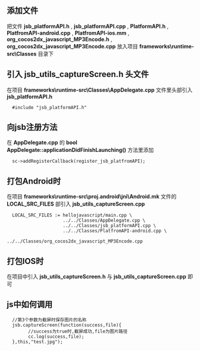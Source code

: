 添加文件
---
把文件  **jsb_platformAPI.h** , **jsb_platformAPI.cpp** , **PlatformAPI.h** , **PlatfromAPI-android.cpp** , **PlatfromAPI-ios.mm** , **org_cocos2dx_javascript_MP3Encode.h** , **org_cocos2dx_javascript_MP3Encode.cpp** 放入项目 **frameworks\runtime-src\Classes** 目录下

引入 **jsb_utils_captureScreen.h** 头文件
---
在项目 **frameworks\runtime-src\Classes\AppDelegate.cpp** 文件里头部引入 **jsb_platformAPI.h**

      #include "jsb_platformAPI.h"

向jsb注册方法
---
在 **AppDelegate.cpp** 的 **bool AppDelegate::applicationDidFinishLaunching()** 方法里添加

      sc->addRegisterCallback(register_jsb_platfromAPI);


打包Android时
---
在项目 **frameworks\runtime-src\proj.android\jni\Android.mk** 文件的 **LOCAL_SRC_FILES** 部引入 **jsb_utils_captureScreen.cpp**

      LOCAL_SRC_FILES := hellojavascript/main.cpp \
                         ../../Classes/AppDelegate.cpp \
                         ../../Classes/jsb_platformAPI.cpp \
                         ../../Classes/PlatfromAPI-android.cpp \
                         ../../Classes/org_cocos2dx_javascript_MP3Encode.cpp 
                         
打包IOS时
---
在项目中引入 **jsb_utils_captureScreen.h** 与 **jsb_utils_captureScreen.cpp** 即可

js中如何调用
---
      //第3个参数为截屏时保存图片的名称
      jsb.captureScreen(function(success,file){
            //success为true时,截屏成功,file为图片路径
            cc.log(success,file);
      },this,"test.jpg");
